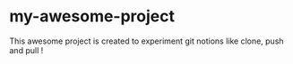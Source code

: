# my-awesome-project
 This awesome project is created to experiment git notions like clone, push and pull !
